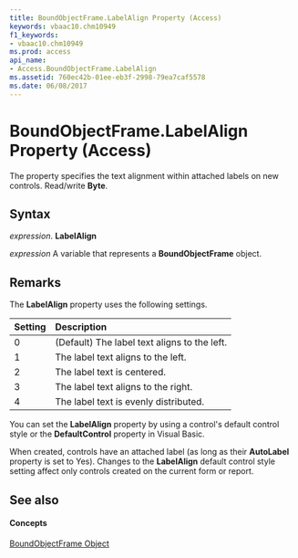```yaml
---
title: BoundObjectFrame.LabelAlign Property (Access)
keywords: vbaac10.chm10949
f1_keywords:
- vbaac10.chm10949
ms.prod: access
api_name:
- Access.BoundObjectFrame.LabelAlign
ms.assetid: 760ec42b-01ee-eb3f-2998-79ea7caf5578
ms.date: 06/08/2017
---
```



# BoundObjectFrame.LabelAlign Property (Access)

The property specifies the text alignment within attached labels on new controls. Read/write **Byte**.


## Syntax

 _expression_. **LabelAlign**

 _expression_ A variable that represents a **BoundObjectFrame** object.


## Remarks

The **LabelAlign** property uses the following settings.



|**Setting**|**Description**|
|:-----|:-----|
|0|(Default) The label text aligns to the left.|
|1|The label text aligns to the left.|
|2|The label text is centered.|
|3|The label text aligns to the right.|
|4|The label text is evenly distributed.|
You can set the **LabelAlign** property by using a control's default control style or the **DefaultControl** property in Visual Basic.

When created, controls have an attached label (as long as their **AutoLabel** property is set to Yes). Changes to the **LabelAlign** default control style setting affect only controls created on the current form or report.


## See also


#### Concepts


[BoundObjectFrame Object](boundobjectframe-object-access.md)

